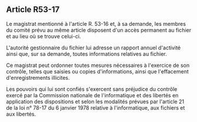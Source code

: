 Article R53-17
----
Le magistrat mentionné à l'article R. 53-16 et, à sa demande, les membres du
comité prévu au même article disposent d'un accès permanent au fichier et au
lieu où se trouve celui-ci.

L'autorité gestionnaire du fichier lui adresse un rapport annuel d'activité
ainsi que, sur sa demande, toutes informations relatives au fichier.

Ce magistrat peut ordonner toutes mesures nécessaires à l'exercice de son
contrôle, telles que saisies ou copies d'informations, ainsi que l'effacement
d'enregistrements illicites.

Les pouvoirs qui lui sont confiés s'exercent sans préjudice du contrôle exercé
par la Commission nationale de l'informatique et des libertés en application des
dispositions et selon les modalités prévues par l'article 21 de la loi n° 78-17
du 6 janvier 1978 relative à l'informatique, aux fichiers et aux libertés.
